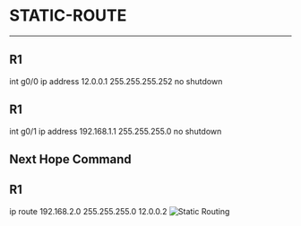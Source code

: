 # STATIC-ROUTE
-------------------------------
R1
----
int g0/0
ip address 12.0.0.1 255.255.255.252
no shutdown 

R1
----
int g0/1
ip address 192.168.1.1 255.255.255.0
no shutdown 

Next Hope Command
------------------
R1
-----
ip route 192.168.2.0 255.255.255.0 12.0.0.2
![Static Routing](https://user-images.githubusercontent.com/106605770/178121084-0e2ad450-18aa-4b57-97d7-339d878af627.png)

